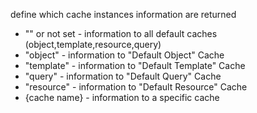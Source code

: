 define which cache instances information are returned
- "" or not set - information to all default caches (object,template,resource,query)
- "object" - information to  "Default Object" Cache
- "template" - information to  "Default Template" Cache
- "query" - information to  "Default Query" Cache
- "resource" - information to  "Default Resource" Cache
- {cache name} - information to  a specific cache 